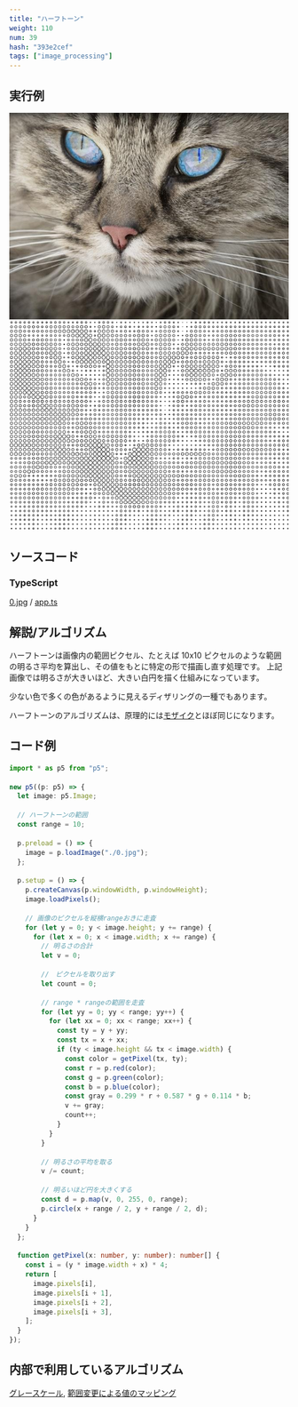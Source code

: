 ```yaml
---
title: "ハーフトーン"
weight: 110
num: 39
hash: "393e2cef"
tags: ["image_processing"]
---
```


## 実行例

![](./static/images/393e2cef/0.jpg)
![](./static/images/393e2cef/1.png)

## ソースコード

### TypeScript

[0.jpg](./static/code/393e2cef/0.jpg) / [app.ts](./static/code/393e2cef/app.ts)

## 解説/アルゴリズム

ハーフトーンは画像内の範囲ピクセル、たとえば 10x10 ピクセルのような範囲の明るさ平均を算出し、その値をもとに特定の形で描画し直す処理です。
上記画像では明るさが大きいほど、大きい白円を描く仕組みになっています。

少ない色で多くの色があるように見えるディザリングの一種でもあります。

ハーフトーンのアルゴリズムは、原理的には[モザイク](/84e0607b)とほぼ同じになります。

## コード例

```typescript
import * as p5 from "p5";

new p5((p: p5) => {
  let image: p5.Image;

  // ハーフトーンの範囲
  const range = 10;

  p.preload = () => {
    image = p.loadImage("./0.jpg");
  };

  p.setup = () => {
    p.createCanvas(p.windowWidth, p.windowHeight);
    image.loadPixels();

    // 画像のピクセルを縦横rangeおきに走査
    for (let y = 0; y < image.height; y += range) {
      for (let x = 0; x < image.width; x += range) {
        // 明るさの合計
        let v = 0;

        //　ピクセルを取り出す
        let count = 0;

        // range * rangeの範囲を走査
        for (let yy = 0; yy < range; yy++) {
          for (let xx = 0; xx < range; xx++) {
            const ty = y + yy;
            const tx = x + xx;
            if (ty < image.height && tx < image.width) {
              const color = getPixel(tx, ty);
              const r = p.red(color);
              const g = p.green(color);
              const b = p.blue(color);
              const gray = 0.299 * r + 0.587 * g + 0.114 * b;
              v += gray;
              count++;
            }
          }
        }

        // 明るさの平均を取る
        v /= count;

        // 明るいほど円を大きくする
        const d = p.map(v, 0, 255, 0, range);
        p.circle(x + range / 2, y + range / 2, d);
      }
    }
  };

  function getPixel(x: number, y: number): number[] {
    const i = (y * image.width + x) * 4;
    return [
      image.pixels[i],
      image.pixels[i + 1],
      image.pixels[i + 2],
      image.pixels[i + 3],
    ];
  }
});
```

## 内部で利用しているアルゴリズム

[グレースケール](/359993fd), [範囲変更による値のマッピング](/2e71b23a)
